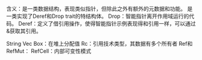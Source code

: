 含义：是一类数据结构，表现类似指针，但除此之外有额外的元数据和功能。
是一类实现了Deref和Drop trait的特结构体。
Drop：智能指针离开作用域运行的代码。
Deref：定义了借引用操作，使得智能指针示例表现得和引用一样，可以通过&获取其引用。

String
Vec<T>
Box<T>：在堆上分配值
Rc<T>：引用技术类型，其数据有多个所有者
Ref<T>和RefMut<T>：
RefCell<T>：内部可变性模式

